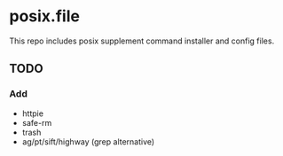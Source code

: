 # posix.file
This repo includes posix supplement command installer and config files.

## TODO

### Add
* httpie
* safe-rm
* trash
* ag/pt/sift/highway (grep alternative)

